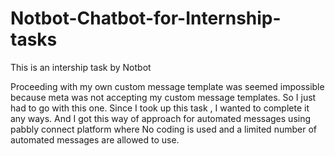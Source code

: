 # Notbot-Chatbot-for-Internship-tasks
This is an intership task by Notbot

Proceeding with my own custom message template was seemed impossible because meta was not accepting my custom message templates. So I just had to go with this one.
Since I took up this task , I wanted to complete it any ways. And I got this way of approach for automated messages using pabbly connect platform where No coding is used and a limited number of automated messages are allowed to use.
